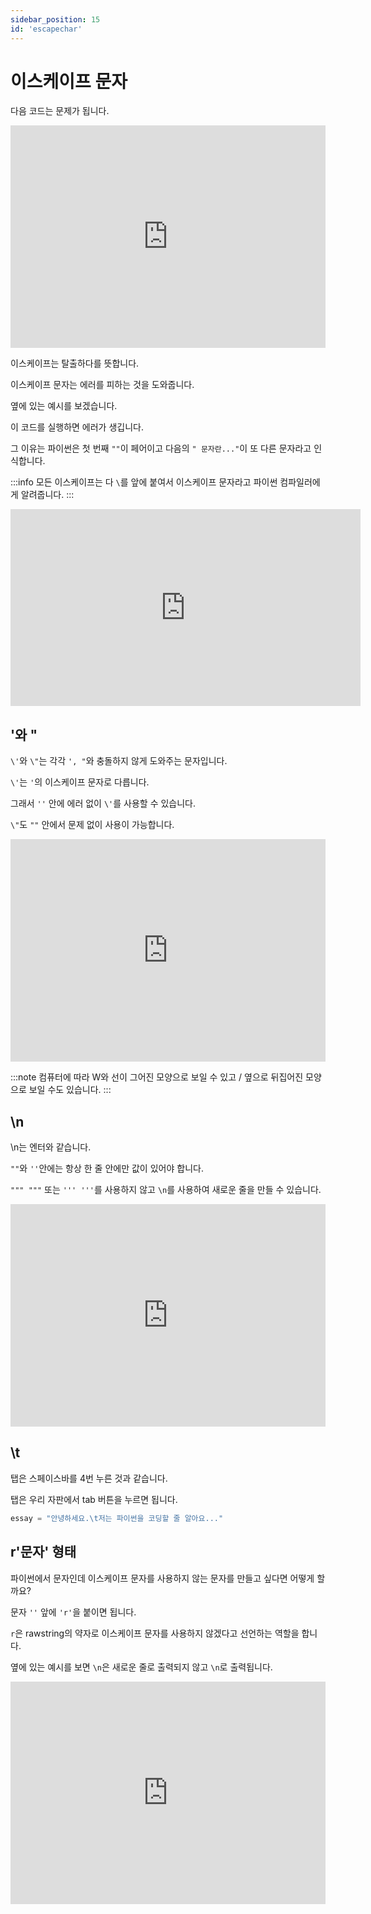```yaml
---
sidebar_position: 15
id: 'escapechar'
---
```


# 이스케이프 문자

다음 코드는 문제가 됩니다.

<iframe src="https://trinket.io/embed/python/cb2f50d77b" width="100%" height="356" frameborder="0" marginwidth="0" marginheight="0" allowfullscreen></iframe>

이스케이프는 탈출하다를 뜻합니다.

이스케이프 문자는 에러를 피하는 것을 도와줍니다.

옆에 있는 예시를 보겠습니다.

이 코드를 실행하면 에러가 생깁니다.

그 이유는 파이썬은 첫 번째 `""`이 페어이고 다음의 `" 문자란..."`이 또 다른 문자라고 인식합니다.

:::info
모든 이스케이프는 다 `\`를 앞에 붙여서 이스케이프 문자라고 파이썬 컴파일러에게 알려줍니다.
:::

<iframe width="560" height="315" src="https://www.youtube.com/embed/X3D4VTMiLL4" title="YouTube video player" frameborder="0" allow="accelerometer; autoplay; clipboard-write; encrypted-media; gyroscope; picture-in-picture" allowfullscreen></iframe>

## \'와 \"

`\'`와 `\"`는 각각 `', "`와 충돌하지 않게 도와주는 문자입니다.

`\'`는 `'`의 이스케이프 문자로 다릅니다.

그래서 `''` 안에 에러 없이 `\'`를 사용할 수 있습니다.

`\"`도 `""` 안에서 문제 없이 사용이 가능합니다.

<iframe src="https://trinket.io/embed/python/5d4e5680b4" width="100%" height="356" frameborder="0" marginwidth="0" marginheight="0" allowfullscreen></iframe>

:::note
컴퓨터에 따라 W와 선이 그어진 모양으로 보일 수 있고 / 옆으로 뒤집어진 모양으로 보일 수도 있습니다.
:::

## \n

\n는 엔터와 같습니다.

`""`와 `''`안에는 항상 한 줄 안에만 값이 있어야 합니다.

`""" """` 또는 `''' '''`를 사용하지 않고 `\n`를 사용하여 새로운 줄을 만들 수 있습니다.

<iframe src="https://trinket.io/embed/python/c420acd5f8" width="100%" height="356" frameborder="0" marginwidth="0" marginheight="0" allowfullscreen></iframe>

## \t

탭은 스페이스바를 4번 누른 것과 같습니다.

탭은 우리 자판에서 tab 버튼을 누르면 됩니다.

```python
essay = "안녕하세요.\t저는 파이썬을 코딩할 줄 알아요..."
```

## r'문자' 형태

파이썬에서 문자인데 이스케이프 문자를 사용하지 않는 문자를 만들고 싶다면 어떻게 할까요?

문자 `''` 앞에 `'r'`을 붙이면 됩니다.

`r`은 rawstring의 약자로 이스케이프 문자를 사용하지 않겠다고 선언하는 역할을 합니다.

옆에 있는 예시를 보면 `\n`은 새로운 줄로 출력되지 않고 `\n`로 출력됩니다.

<iframe src="https://trinket.io/embed/python/6dc36d8ca4" width="100%" height="356" frameborder="0" marginwidth="0" marginheight="0" allowfullscreen></iframe>
